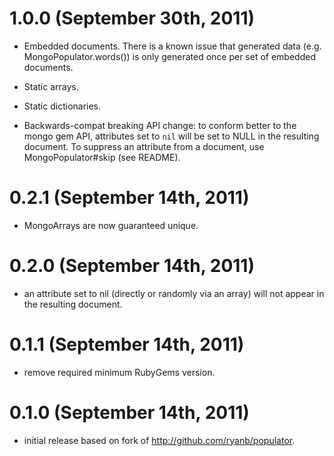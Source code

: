 # 1.0.0 (September 30th, 2011)

* Embedded documents. There is a known issue that generated data (e.g. MongoPopulator.words()) is only generated once per set of embedded documents.

* Static arrays.

* Static dictionaries.

* Backwards-compat breaking API change: to conform better to the mongo gem API, attributes set to `nil` will be set to NULL in the resulting document. To suppress an attribute from a document, use MongoPopulator#skip (see README).

# 0.2.1 (September 14th, 2011)

* MongoArrays are now guaranteed unique.

# 0.2.0 (September 14th, 2011)

* an attribute set to nil (directly or randomly via an array) will not appear in the resulting document.

# 0.1.1 (September 14th, 2011)

* remove required minimum RubyGems version.

# 0.1.0 (September 14th, 2011)

* initial release based on fork of http://github.com/ryanb/populator.
